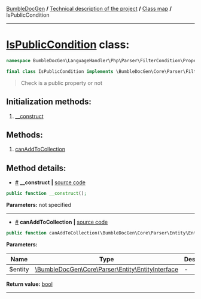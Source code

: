 <!-- {% raw %} -->
<embed> <a href="/docs/readme.md">BumbleDocGen</a> <b>/</b> <a href="/docs/tech/readme.md">Technical description of the project</a> <b>/</b> <a href="/docs/tech/map.md">Class map</a> <b>/</b> IsPublicCondition<hr> </embed>

<h1>
    <a href="https://github.com/bumble-tech/bumble-doc-gen/blob/master/src/LanguageHandler/Php/Parser/FilterCondition/PropertyFilterCondition/IsPublicCondition.php#L14">IsPublicCondition</a> class:
</h1>





```php
namespace BumbleDocGen\LanguageHandler\Php\Parser\FilterCondition\PropertyFilterCondition;

final class IsPublicCondition implements \BumbleDocGen\Core\Parser\FilterCondition\ConditionInterface
```

<blockquote>Check is a public property or not</blockquote>






<h2>Initialization methods:</h2>

<ol>
<li>
    <a href="#m-construct">__construct</a>
    </li>
</ol>

<h2>Methods:</h2>

<ol>
<li>
    <a href="#mcanaddtocollection">canAddToCollection</a>
    </li>
</ol>







<h2>Method details:</h2>

<div class='method_description-block'>

<ul>
<li><a name="m-construct" href="#m-construct">#</a>
 <b>__construct</b>
    <b>|</b> <a href="https://github.com/bumble-tech/bumble-doc-gen/blob/master/src/LanguageHandler/Php/Parser/FilterCondition/PropertyFilterCondition/IsPublicCondition.php#L18">source code</a></li>
</ul>

```php
public function __construct();
```



<b>Parameters:</b> not specified



</div>
<hr>
<div class='method_description-block'>

<ul>
<li><a name="mcanaddtocollection" href="#mcanaddtocollection">#</a>
 <b>canAddToCollection</b>
    <b>|</b> <a href="https://github.com/bumble-tech/bumble-doc-gen/blob/master/src/LanguageHandler/Php/Parser/FilterCondition/PropertyFilterCondition/IsPublicCondition.php#L23">source code</a></li>
</ul>

```php
public function canAddToCollection(\BumbleDocGen\Core\Parser\Entity\EntityInterface $entity): bool;
```



<b>Parameters:</b>

<table>
    <thead>
    <tr>
        <th>Name</th>
        <th>Type</th>
        <th>Description</th>
    </tr>
    </thead>
    <tbody>
            <tr>
            <td>$entity</td>
            <td><a href='https://github.com/bumble-tech/bumble-doc-gen/blob/master/src/Core/Parser/Entity/EntityInterface.php'>\BumbleDocGen\Core\Parser\Entity\EntityInterface</a></td>
            <td>-</td>
        </tr>
        </tbody>
</table>

<b>Return value:</b> <a href='https://www.php.net/manual/en/language.types.boolean.php'>bool</a>


</div>
<hr>

<!-- {% endraw %} -->